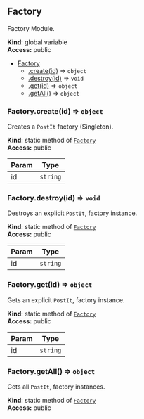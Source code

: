<a name="Factory"></a>
## Factory
Factory Module.

**Kind**: global variable  
**Access:** public  

* [Factory](#Factory)
  * [.create(id)](#Factory.create) ⇒ <code>object</code>
  * [.destroy(id)](#Factory.destroy) ⇒ <code>void</code>
  * [.get(id)](#Factory.get) ⇒ <code>object</code>
  * [.getAll()](#Factory.getAll) ⇒ <code>object</code>

<a name="Factory.create"></a>
### Factory.create(id) ⇒ <code>object</code>
Creates a `PostIt` factory (Singleton).

**Kind**: static method of <code>[Factory](#Factory)</code>  
**Access:** public  

| Param | Type |
| --- | --- |
| id | <code>string</code> | 

<a name="Factory.destroy"></a>
### Factory.destroy(id) ⇒ <code>void</code>
Destroys an explicit `PostIt`, factory instance.

**Kind**: static method of <code>[Factory](#Factory)</code>  
**Access:** public  

| Param | Type |
| --- | --- |
| id | <code>string</code> | 

<a name="Factory.get"></a>
### Factory.get(id) ⇒ <code>object</code>
Gets an explicit `PostIt`, factory instance.

**Kind**: static method of <code>[Factory](#Factory)</code>  
**Access:** public  

| Param | Type |
| --- | --- |
| id | <code>string</code> | 

<a name="Factory.getAll"></a>
### Factory.getAll() ⇒ <code>object</code>
Gets all `PostIt`, factory instances.

**Kind**: static method of <code>[Factory](#Factory)</code>  
**Access:** public  
